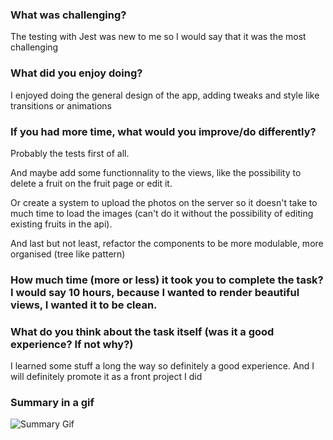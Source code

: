 ### What was challenging?

The testing with Jest was new to me so I would say that it was the most challenging

### What did you enjoy doing?

I enjoyed doing the general design of the app, adding tweaks and style like transitions or animations 

### If you had more time, what would you improve/do differently?

Probably the tests first of all.

And maybe add some functionnality to the views, like the possibility to delete a fruit on the fruit page or edit it. 

Or create a system to upload the photos on the server so it doesn't take to much time to load the images (can't do it without the possibility of editing existing fruits in the api).

And last but not least, refactor the components to be more modulable, more organised (tree like pattern)

### How much time (more or less) it took you to complete the task?I would say 10 hours, because I wanted to render beautiful views, I wanted it to be clean.

### What do you think about the task itself (was it a good experience? If not why?)

I learned some stuff a long the way so definitely a good experience. And I will definitely promote it as a front project I did

### Summary in a gif

![Summary Gif](https://media.giphy.com/media/1guRIRFV5gN4ikrUakg/giphy.gif)
